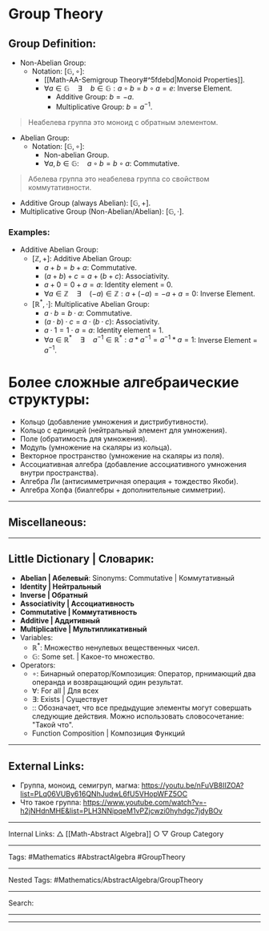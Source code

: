 # Group Theory
## Group Definition:
- Non-Abelian Group:
	- Notation: $[\mathbb{G},\circ]$:
		- [[Math-AA-Semigroup Theory#^5fdebd|Monoid Properties]].
		- $\forall{a \in \mathbb{G}} \quad \exists \quad  b \in \mathbb{G} :   a \circ b = b \circ a = e$: Inverse Element.
			- Additive Group: $b = -a$.
			- Multiplicative Group: $b = a^{-1}$.

> Неабелева группа это моноид с обратным элементом.

- Abelian Group:
	- Notation: $[\mathbb{G},\circ]$:
		- Non-abelian Group.
		- $\forall a, b \in \mathbb{G}: \quad a \circ b = b \circ a$: Commutative.

> Абелева группа это неабелева группа со свойством коммутативности.

- Additive Group (always Abelian): $[\mathbb{G}, +]$.
- Multiplicative Group (Non-Abelian/Abelian):  $[\mathbb{G}, \cdot]$.
### Examples:
- Additive Abelian Group:
	- $[\mathbb{Z},+]$: Additive Abelian Group:
		- $a + b = b + a$: Сommutative.
		- $(a + b) + c = a + (b + c)$: Associativity.
		- $a + 0 = 0 + a = a$: Identity element = 0.
		- $\forall a \in \mathbb{Z} \quad \exists \quad (-a) \in \mathbb{Z} : a + (-a) = -a + a = 0$: Inverse Element.
	- $[\mathbb{R}^*,\cdot]$: Multiplicative Abelian Group:
		- $a \cdot b = b \cdot a$: Сommutative.
		- $(a \cdot b) \cdot c = a \cdot (b \cdot c)$: Associativity.
		- $a \cdot 1 = 1 \cdot a = a$: Identity element = 1.
		- $\forall a \in \mathbb{R}^* \quad \exists \quad a^{-1} \in \mathbb{R}^* : a * a^{-1} = a^{-1} * a = 1$: Inverse Element = $a^{-1}$.
#  Более сложные алгебраические структуры:
- Кольцо (добавление умножения и дистрибутивности).
- Кольцо с единицей (нейтральный элемент для умножения).
- Поле (обратимость для умножения).
- Модуль (умножение на скаляры из кольца).
- Векторное пространство (умножение на скаляры из поля).
- Ассоциативная алгебра (добавление ассоциативного умножения внутри пространства).
- Алгебра Ли (антисимметричная операция + тождество Якоби).
- Алгебра Хопфа (биалгебры + дополнительные симметрии).
***
## Miscellaneous:
***
## Little Dictionary | Словарик:
- **Abelian | Абелевый**: Sinonyms: Commutative | Коммутативный
- **Identity | Нейтральный**
- **Inverse | Обратный**
- **Associativity | Ассоциативность**
- **Commutative | Коммутативность**
- **Additive | Аддитивный**
- **Multiplicative | Мультипликативный**
- Variables:
	- $\mathbb{R}^*$: Множество ненулевых вещественных чисел.
	- $\mathbb{G}$: Some set. | Какое-то множество.
- Operators:
	- $\circ$: Бинарный оператор/Композиция: Оператор, прнимающий два операнда и возвращающий один результат.
	- $\forall$: For all | Для всех
	- $\exists$: Exists | Существует
	- $:$: Обозначает, что все предыдущие элементы могут совершать следующие действия. Можно использовать словосочетание: "Такой что".
	- Function Composition | Композиция Функций
***
## External Links:
- Группа, моноид, семигруп, магма: https://youtu.be/nFuVB8IIZOA?list=PLq06VUBy616QNhJudwL6fU5VHopWFZ5OC
- Что такое группа: https://www.youtube.com/watch?v=-h2jNHdnMHE&list=PLH3NNipqeM1vPZjcwzi0hyhdgc7jdyBOv
***
Internal Links:
$\bigtriangleup$ [[Math-Abstract Algebra]]
$\bigcirc$
$\bigtriangledown$ Group Category
***
Tags: #Mathematics #AbstractAlgebra #GroupTheory
***
Nested Tags: #Mathematics/AbstractAlgebra/GroupTheory
***
Search:
***
***